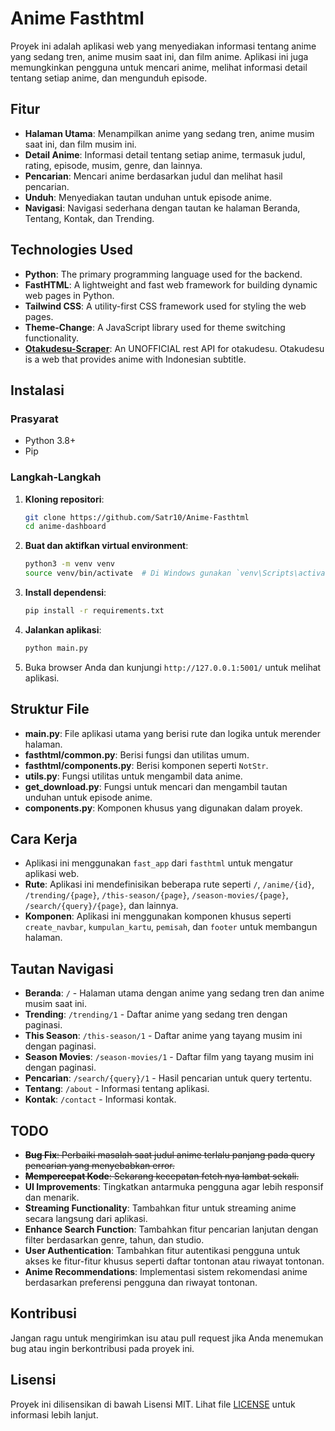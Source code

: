 # Anime Fasthtml

Proyek ini adalah aplikasi web yang menyediakan informasi tentang anime yang sedang tren, anime musim saat ini, dan film anime. Aplikasi ini juga memungkinkan pengguna untuk mencari anime, melihat informasi detail tentang setiap anime, dan mengunduh episode.

## Fitur

- **Halaman Utama**: Menampilkan anime yang sedang tren, anime musim saat ini, dan film musim ini.
- **Detail Anime**: Informasi detail tentang setiap anime, termasuk judul, rating, episode, musim, genre, dan lainnya.
- **Pencarian**: Mencari anime berdasarkan judul dan melihat hasil pencarian.
- **Unduh**: Menyediakan tautan unduhan untuk episode anime.
- **Navigasi**: Navigasi sederhana dengan tautan ke halaman Beranda, Tentang, Kontak, dan Trending.

## Technologies Used

- **Python**: The primary programming language used for the backend.
- **FastHTML**: A lightweight and fast web framework for building dynamic web pages in Python.
- **Tailwind CSS**: A utility-first CSS framework used for styling the web pages.
- **Theme-Change**: A JavaScript library used for theme switching functionality.
- **[Otakudesu-Scraper](https://github.com/rzkfyn/otakudesu-scraper)**: An UNOFFICIAL rest API for otakudesu. Otakudesu is a web that provides anime with Indonesian subtitle.  

## Instalasi

### Prasyarat

- Python 3.8+
- Pip

### Langkah-Langkah

1. **Kloning repositori**:

   ```bash
   git clone https://github.com/Satr10/Anime-Fasthtml
   cd anime-dashboard
   ```

2. **Buat dan aktifkan virtual environment**:

   ```bash
   python3 -m venv venv
   source venv/bin/activate  # Di Windows gunakan `venv\Scripts\activate`
   ```

3. **Install dependensi**:

   ```bash
   pip install -r requirements.txt
   ```

4. **Jalankan aplikasi**:

   ```bash
   python main.py
   ```

5. Buka browser Anda dan kunjungi `http://127.0.0.1:5001/` untuk melihat aplikasi.

## Struktur File

- **main.py**: File aplikasi utama yang berisi rute dan logika untuk merender halaman.
- **fasthtml/common.py**: Berisi fungsi dan utilitas umum.
- **fasthtml/components.py**: Berisi komponen seperti `NotStr`.
- **utils.py**: Fungsi utilitas untuk mengambil data anime.
- **get_download.py**: Fungsi untuk mencari dan mengambil tautan unduhan untuk episode anime.
- **components.py**: Komponen khusus yang digunakan dalam proyek.

## Cara Kerja

- Aplikasi ini menggunakan `fast_app` dari `fasthtml` untuk mengatur aplikasi web.
- **Rute**: Aplikasi ini mendefinisikan beberapa rute seperti `/`, `/anime/{id}`, `/trending/{page}`, `/this-season/{page}`, `/season-movies/{page}`, `/search/{query}/{page}`, dan lainnya.
- **Komponen**: Aplikasi ini menggunakan komponen khusus seperti `create_navbar`, `kumpulan_kartu`, `pemisah`, dan `footer` untuk membangun halaman.

## Tautan Navigasi

- **Beranda**: `/` - Halaman utama dengan anime yang sedang tren dan anime musim saat ini.
- **Trending**: `/trending/1` - Daftar anime yang sedang tren dengan paginasi.
- **This Season**: `/this-season/1` - Daftar anime yang tayang musim ini dengan paginasi.
- **Season Movies**: `/season-movies/1` - Daftar film yang tayang musim ini dengan paginasi.
- **Pencarian**: `/search/{query}/1` - Hasil pencarian untuk query tertentu.
- **Tentang**: `/about` - Informasi tentang aplikasi.
- **Kontak**: `/contact` - Informasi kontak.

## TODO

- ~~**Bug Fix**: Perbaiki masalah saat judul anime terlalu panjang pada query pencarian yang menyebabkan error.~~
- ~~**Mempercepat Kode**: Sekarang kecepatan fetch nya lambat sekali.~~
- **UI Improvements**: Tingkatkan antarmuka pengguna agar lebih responsif dan menarik.
- **Streaming Functionality**: Tambahkan fitur untuk streaming anime secara langsung dari aplikasi.
- **Enhance Search Function**: Tambahkan fitur pencarian lanjutan dengan filter berdasarkan genre, tahun, dan studio.
- **User Authentication**: Tambahkan fitur autentikasi pengguna untuk akses ke fitur-fitur khusus seperti daftar tontonan atau riwayat tontonan.
- **Anime Recommendations**: Implementasi sistem rekomendasi anime berdasarkan preferensi pengguna dan riwayat tontonan.

## Kontribusi

Jangan ragu untuk mengirimkan isu atau pull request jika Anda menemukan bug atau ingin berkontribusi pada proyek ini.

## Lisensi

Proyek ini dilisensikan di bawah Lisensi MIT. Lihat file [LICENSE](LICENSE) untuk informasi lebih lanjut.
